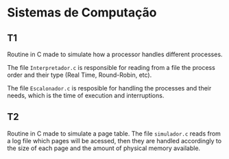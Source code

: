 # Sistemas de Computação

## T1

Routine in C made to simulate how a processor handles different processes. 

The file `Interpretador.c` is responsible for reading from a file the process order and their type (Real Time, Round-Robin, etc). 

The file `Escalonador.c` is resposible for handling the processes and their needs, which is the time of execution and interruptions.


## T2

Routine in C made to simulate a page table. The file `simulador.c` reads from a log file which pages will be acessed, then they are handled accordingly to the size of each page and the amount of physical memory available.